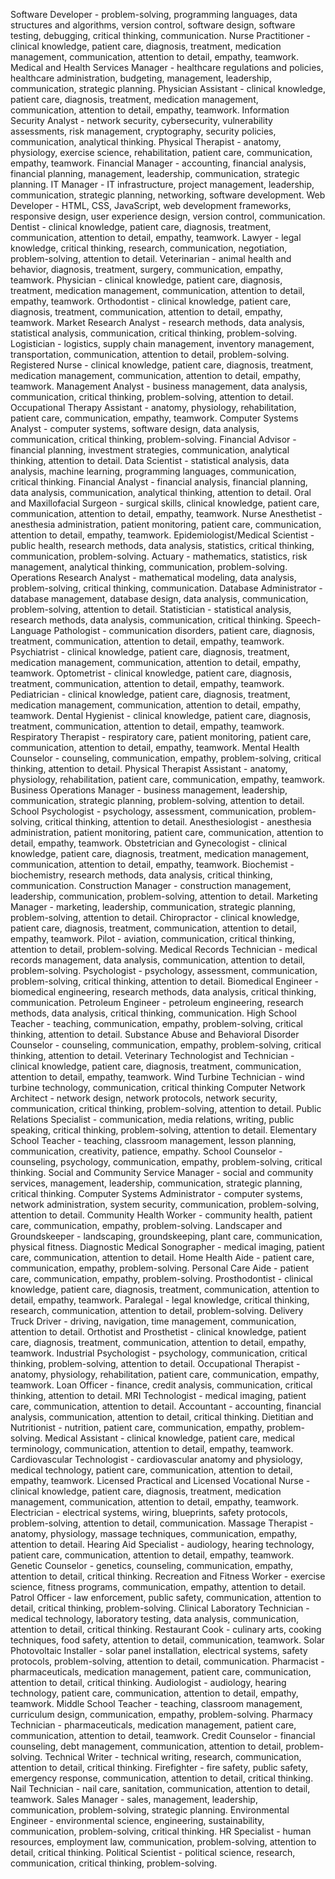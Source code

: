 Software Developer - problem-solving, programming languages, data structures and algorithms, version control, software design, software testing, debugging, critical thinking, communication.
Nurse Practitioner - clinical knowledge, patient care, diagnosis, treatment, medication management, communication, attention to detail, empathy, teamwork.
Medical and Health Services Manager - healthcare regulations and policies, healthcare administration, budgeting, management, leadership, communication, strategic planning.
Physician Assistant - clinical knowledge, patient care, diagnosis, treatment, medication management, communication, attention to detail, empathy, teamwork.
Information Security Analyst - network security, cybersecurity, vulnerability assessments, risk management, cryptography, security policies, communication, analytical thinking.
Physical Therapist - anatomy, physiology, exercise science, rehabilitation, patient care, communication, empathy, teamwork.
Financial Manager - accounting, financial analysis, financial planning, management, leadership, communication, strategic planning.
IT Manager - IT infrastructure, project management, leadership, communication, strategic planning, networking, software development.
Web Developer - HTML, CSS, JavaScript, web development frameworks, responsive design, user experience design, version control, communication.
Dentist - clinical knowledge, patient care, diagnosis, treatment, communication, attention to detail, empathy, teamwork.
Lawyer - legal knowledge, critical thinking, research, communication, negotiation, problem-solving, attention to detail.
Veterinarian - animal health and behavior, diagnosis, treatment, surgery, communication, empathy, teamwork.
Physician - clinical knowledge, patient care, diagnosis, treatment, medication management, communication, attention to detail, empathy, teamwork.
Orthodontist - clinical knowledge, patient care, diagnosis, treatment, communication, attention to detail, empathy, teamwork.
Market Research Analyst - research methods, data analysis, statistical analysis, communication, critical thinking, problem-solving.
Logistician - logistics, supply chain management, inventory management, transportation, communication, attention to detail, problem-solving.
Registered Nurse - clinical knowledge, patient care, diagnosis, treatment, medication management, communication, attention to detail, empathy, teamwork.
Management Analyst - business management, data analysis, communication, critical thinking, problem-solving, attention to detail.
Occupational Therapy Assistant - anatomy, physiology, rehabilitation, patient care, communication, empathy, teamwork.
Computer Systems Analyst - computer systems, software design, data analysis, communication, critical thinking, problem-solving.
Financial Advisor - financial planning, investment strategies, communication, analytical thinking, attention to detail.
Data Scientist - statistical analysis, data analysis, machine learning, programming languages, communication, critical thinking.
Financial Analyst - financial analysis, financial planning, data analysis, communication, analytical thinking, attention to detail.
Oral and Maxillofacial Surgeon - surgical skills, clinical knowledge, patient care, communication, attention to detail, empathy, teamwork.
Nurse Anesthetist - anesthesia administration, patient monitoring, patient care, communication, attention to detail, empathy, teamwork.
Epidemiologist/Medical Scientist - public health, research methods, data analysis, statistics, critical thinking, communication, problem-solving.
Actuary - mathematics, statistics, risk management, analytical thinking, communication, problem-solving.
Operations Research Analyst - mathematical modeling, data analysis, problem-solving, critical thinking, communication.
Database Administrator - database management, database design, data analysis, communication, problem-solving, attention to detail.
Statistician - statistical analysis, research methods, data analysis, communication, critical thinking.
Speech-Language Pathologist - communication disorders, patient care, diagnosis, treatment, communication, attention to detail, empathy, teamwork.
Psychiatrist - clinical knowledge, patient care, diagnosis, treatment, medication management, communication, attention to detail, empathy, teamwork.
Optometrist - clinical knowledge, patient care, diagnosis, treatment, communication, attention to detail, empathy, teamwork.
Pediatrician - clinical knowledge, patient care, diagnosis, treatment, medication management, communication, attention to detail, empathy, teamwork.
Dental Hygienist - clinical knowledge, patient care, diagnosis, treatment, communication, attention to detail, empathy, teamwork.
Respiratory Therapist - respiratory care, patient monitoring, patient care, communication, attention to detail, empathy, teamwork.
Mental Health Counselor - counseling, communication, empathy, problem-solving, critical thinking, attention to detail.
Physical Therapist Assistant - anatomy, physiology, rehabilitation, patient care, communication, empathy, teamwork.
Business Operations Manager - business management, leadership, communication, strategic planning, problem-solving, attention to detail.
School Psychologist - psychology, assessment, communication, problem-solving, critical thinking, attention to detail.
Anesthesiologist - anesthesia administration, patient monitoring, patient care, communication, attention to detail, empathy, teamwork.
Obstetrician and Gynecologist - clinical knowledge, patient care, diagnosis, treatment, medication management, communication, attention to detail, empathy, teamwork.
Biochemist - biochemistry, research methods, data analysis, critical thinking, communication.
Construction Manager - construction management, leadership, communication, problem-solving, attention to detail.
Marketing Manager - marketing, leadership, communication, strategic planning, problem-solving, attention to detail.
Chiropractor - clinical knowledge, patient care, diagnosis, treatment, communication, attention to detail, empathy, teamwork.
Pilot - aviation, communication, critical thinking, attention to detail, problem-solving.
Medical Records Technician - medical records management, data analysis, communication, attention to detail, problem-solving.
Psychologist - psychology, assessment, communication, problem-solving, critical thinking, attention to detail.
Biomedical Engineer - biomedical engineering, research methods, data analysis, critical thinking, communication.
Petroleum Engineer - petroleum engineering, research methods, data analysis, critical thinking, communication.
High School Teacher - teaching, communication, empathy, problem-solving, critical thinking, attention to detail.
Substance Abuse and Behavioral Disorder Counselor - counseling, communication, empathy, problem-solving, critical thinking, attention to detail.
Veterinary Technologist and Technician - clinical knowledge, patient care, diagnosis, treatment, communication, attention to detail, empathy, teamwork.
Wind Turbine Technician - wind turbine technology, communication, critical thinking
Computer Network Architect - network design, network protocols, network security, communication, critical thinking, problem-solving, attention to detail.
Public Relations Specialist - communication, media relations, writing, public speaking, critical thinking, problem-solving, attention to detail.
Elementary School Teacher - teaching, classroom management, lesson planning, communication, creativity, patience, empathy.
School Counselor - counseling, psychology, communication, empathy, problem-solving, critical thinking.
Social and Community Service Manager - social and community services, management, leadership, communication, strategic planning, critical thinking.
Computer Systems Administrator - computer systems, network administration, system security, communication, problem-solving, attention to detail.
Community Health Worker - community health, patient care, communication, empathy, problem-solving.
Landscaper and Groundskeeper - landscaping, groundskeeping, plant care, communication, physical fitness.
Diagnostic Medical Sonographer - medical imaging, patient care, communication, attention to detail.
Home Health Aide - patient care, communication, empathy, problem-solving.
Personal Care Aide - patient care, communication, empathy, problem-solving.
Prosthodontist - clinical knowledge, patient care, diagnosis, treatment, communication, attention to detail, empathy, teamwork.
Paralegal - legal knowledge, critical thinking, research, communication, attention to detail, problem-solving.
Delivery Truck Driver - driving, navigation, time management, communication, attention to detail.
Orthotist and Prosthetist - clinical knowledge, patient care, diagnosis, treatment, communication, attention to detail, empathy, teamwork.
Industrial Psychologist - psychology, communication, critical thinking, problem-solving, attention to detail.
Occupational Therapist - anatomy, physiology, rehabilitation, patient care, communication, empathy, teamwork.
Loan Officer - finance, credit analysis, communication, critical thinking, attention to detail.
MRI Technologist - medical imaging, patient care, communication, attention to detail.
Accountant - accounting, financial analysis, communication, attention to detail, critical thinking.
Dietitian and Nutritionist - nutrition, patient care, communication, empathy, problem-solving.
Medical Assistant - clinical knowledge, patient care, medical terminology, communication, attention to detail, empathy, teamwork.
Cardiovascular Technologist - cardiovascular anatomy and physiology, medical technology, patient care, communication, attention to detail, empathy, teamwork.
Licensed Practical and Licensed Vocational Nurse - clinical knowledge, patient care, diagnosis, treatment, medication management, communication, attention to detail, empathy, teamwork.
Electrician - electrical systems, wiring, blueprints, safety protocols, problem-solving, attention to detail, communication.
Massage Therapist - anatomy, physiology, massage techniques, communication, empathy, attention to detail.
Hearing Aid Specialist - audiology, hearing technology, patient care, communication, attention to detail, empathy, teamwork.
Genetic Counselor - genetics, counseling, communication, empathy, attention to detail, critical thinking.
Recreation and Fitness Worker - exercise science, fitness programs, communication, empathy, attention to detail.
Patrol Officer - law enforcement, public safety, communication, attention to detail, critical thinking, problem-solving.
Clinical Laboratory Technician - medical technology, laboratory testing, data analysis, communication, attention to detail, critical thinking.
Restaurant Cook - culinary arts, cooking techniques, food safety, attention to detail, communication, teamwork.
Solar Photovoltaic Installer - solar panel installation, electrical systems, safety protocols, problem-solving, attention to detail, communication.
Pharmacist - pharmaceuticals, medication management, patient care, communication, attention to detail, critical thinking.
Audiologist - audiology, hearing technology, patient care, communication, attention to detail, empathy, teamwork.
Middle School Teacher - teaching, classroom management, curriculum design, communication, empathy, problem-solving.
Pharmacy Technician - pharmaceuticals, medication management, patient care, communication, attention to detail, teamwork.
Credit Counselor - financial counseling, debt management, communication, attention to detail, problem-solving.
Technical Writer - technical writing, research, communication, attention to detail, critical thinking.
Firefighter - fire safety, public safety, emergency response, communication, attention to detail, critical thinking.
Nail Technician - nail care, sanitation, communication, attention to detail, teamwork.
Sales Manager - sales, management, leadership, communication, problem-solving, strategic planning.
Environmental Engineer - environmental science, engineering, sustainability, communication, problem-solving, critical thinking.
HR Specialist - human resources, employment law, communication, problem-solving, attention to detail, critical thinking.
Political Scientist - political science, research, communication, critical thinking, problem-solving.